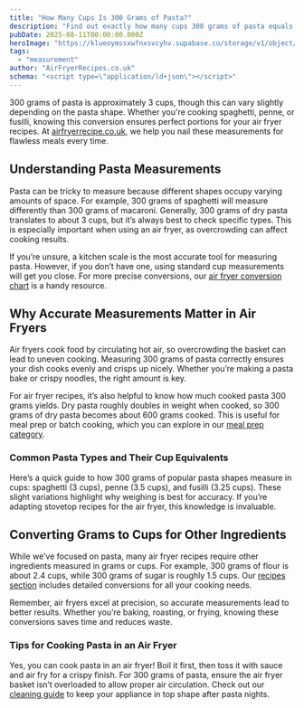 ```yaml
---
title: "How Many Cups Is 300 Grams of Pasta?"
description: "Find out exactly how many cups 300 grams of pasta equals and master your air fryer cooking with this simple conversion guide."
pubDate: 2025-08-11T00:00:00.000Z
heroImage: "https://klueoymssxwfnxsvcyhv.supabase.co/storage/v1/object/public/md/how-many-cups-is-300-grams-of-pasta-9d985eec.webp"
tags:
  - "measurement"
author: "AirFryerRecipes.co.uk"
schema: "<script type=\"application/ld+json\"></script>"
---
```


<p>300 grams of pasta is approximately 3 cups, though this can vary slightly depending on the pasta shape. Whether you're cooking spaghetti, penne, or fusilli, knowing this conversion ensures perfect portions for your air fryer recipes. At <a href=https://www.airfryerrecipe.co.uk/>airfryerrecipe.co.uk</a>, we help you nail these measurements for flawless meals every time.</p>

<h2>Understanding Pasta Measurements</h2>
<p>Pasta can be tricky to measure because different shapes occupy varying amounts of space. For example, 300 grams of spaghetti will measure differently than 300 grams of macaroni. Generally, 300 grams of dry pasta translates to about 3 cups, but it’s always best to check specific types. This is especially important when using an air fryer, as overcrowding can affect cooking results.</p>
<p>If you’re unsure, a kitchen scale is the most accurate tool for measuring pasta. However, if you don’t have one, using standard cup measurements will get you close. For more precise conversions, our <a href=https://www.airfryerrecipe.co.uk/air-fryer-conversion-chart>air fryer conversion chart</a> is a handy resource.</p>

<h2>Why Accurate Measurements Matter in Air Fryers</h2>
<p>Air fryers cook food by circulating hot air, so overcrowding the basket can lead to uneven cooking. Measuring 300 grams of pasta correctly ensures your dish cooks evenly and crisps up nicely. Whether you’re making a pasta bake or crispy noodles, the right amount is key.</p>
<p>For air fryer recipes, it’s also helpful to know how much cooked pasta 300 grams yields. Dry pasta roughly doubles in weight when cooked, so 300 grams of dry pasta becomes about 600 grams cooked. This is useful for meal prep or batch cooking, which you can explore in our <a href=https://www.airfryerrecipe.co.uk/recipe-category/meal-prep>meal prep category</a>.</p>

<h3>Common Pasta Types and Their Cup Equivalents</h3>
<p>Here’s a quick guide to how 300 grams of popular pasta shapes measure in cups: spaghetti (3 cups), penne (3.5 cups), and fusilli (3.25 cups). These slight variations highlight why weighing is best for accuracy. If you’re adapting stovetop recipes for the air fryer, this knowledge is invaluable.</p>

<h2>Converting Grams to Cups for Other Ingredients</h2>
<p>While we’ve focused on pasta, many air fryer recipes require other ingredients measured in grams or cups. For example, 300 grams of flour is about 2.4 cups, while 300 grams of sugar is roughly 1.5 cups. Our <a href=https://www.airfryerrecipe.co.uk/recipes>recipes section</a> includes detailed conversions for all your cooking needs.</p>
<p>Remember, air fryers excel at precision, so accurate measurements lead to better results. Whether you’re baking, roasting, or frying, knowing these conversions saves time and reduces waste.</p>

<h3>Tips for Cooking Pasta in an Air Fryer</h3>
<p>Yes, you can cook pasta in an air fryer! Boil it first, then toss it with sauce and air fry for a crispy finish. For 300 grams of pasta, ensure the air fryer basket isn’t overloaded to allow proper air circulation. Check out our <a href=https://www.airfryerrecipe.co.uk/air-fryer-cleaner>cleaning guide</a> to keep your appliance in top shape after pasta nights.</p>